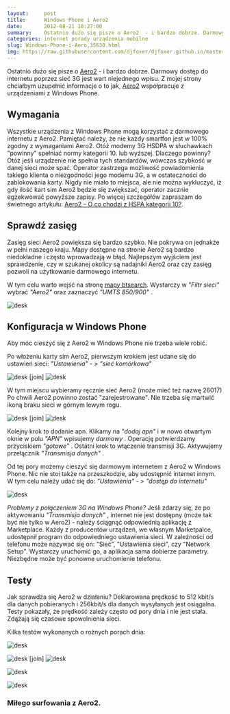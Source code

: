 ```yaml
---
layout:     post
title:      Windows Phone i Aero2
date:       2012-08-21 18:27:00
summary:    Ostatnio dużo się pisze o Aero2  - i bardzo dobrze. Darmowy dostęp do internetu poprzez sieć 3G jest wart niejednego wpisu. Z mojej strony chciałbym uzupełnić informacje o to jak, Aero2  współpracuje z urządzeniami z Windows Phone.WymaganiaWszystkie urządzenia z Windows Phone mogą korzystać z darmowego internetu z Aero2. Pamiętać należy, że nie każdy smartfon jest w 100% zgodny z wymaganiami Aero2...
categories: internet porady urządzenia mobilne
slug: Windows-Phone-i-Aero,35630.html
img: https://raw.githubusercontent.com/djfoxer/djfoxer.github.io/master/_img/2012-8-21-_138_/g_-_-x-_-_-_x20120821174755_0.png
---
```




Ostatnio dużo się pisze o [Aero2](http://www.aero2.pl/)  - i bardzo dobrze. Darmowy dostęp do internetu poprzez sieć 3G jest wart niejednego wpisu. Z mojej strony chciałbym uzupełnić informacje o to jak, [Aero2](http://www.aero2.pl/)  współpracuje z urządzeniami z Windows Phone.



## Wymagania



Wszystkie urządzenia z Windows Phone mogą korzystać z darmowego internetu z Aero2. Pamiętać należy, że nie każdy smartfon jest w 100% zgodny z wymaganiami Aero2. Otóż modemy 3G HSDPA  w słuchawkach "powinny" spełniać normy kategorii 10. lub wyższej. Dlaczego powinny? Otóż jeśli urządzenie nie spełnia tych standardów, wówczas szybkość w danej sieci może spać. Operator zastrzega możliwość powiadomienia takiego klienta o niezgodności jego modemu 3G, a w ostateczności do zablokowania karty. Nigdy nie miało to miejsca, ale nie można wykluczyć, iż gdy ilość kart sim Aero2 będzie się zwiększać, operator zacznie egzekwować powyższe zapisy.  Po więcej szczegółów zapraszam do świetnego artykułu: [Aero2 – O co chodzi z HSPA kategorii 10?](http://jdtech.pl/2011/11/aero2-o-co-chodzi-z-hspa-kategorii-10.html). 



## Sprawdź zasięg



Zasięg sieci Aero2 powiększa się bardzo szybko. Nie pokrywa on jednakże w pełni naszego kraju. Mapy dostępne na stronie Aero2 są bardzo niedokładne i często wprowadzają w błąd. Najlepszym wyjściem jest sprawdzenie, czy w szukanej okolicy są nadajniki Aero2 oraz czy zasięg pozwoli na użytkowanie darmowego internetu.

W tym celu warto wejść na stronę [mapy btsearch](http://mapa.btsearch.pl/).  Wystarczy w  *"Filtr sieci"*   wybrać  *"Aero2"*  oraz zaznaczyć  *"UMTS 850/900"* .



![desk](https://raw.githubusercontent.com/djfoxer/djfoxer.github.io/master/_img/2012-8-21-_138_/g_-_-x-_-_-_x20120821174755_0.png)





## Konfiguracja w Windows Phone



Aby móc cieszyć się z Aero2 w Windows Phone nie trzeba wiele robić.

Po włożeniu karty sim Aero2, pierwszym krokiem jest udane się do ustawień sieci:
 *"Ustawienia" - > "sieć komórkowa"*  



![desk](https://raw.githubusercontent.com/djfoxer/djfoxer.github.io/master/_img/2012-8-21-_138_/g_-_-x-_-_-_x20120821132659_0.jpg)
[join]
![desk](https://raw.githubusercontent.com/djfoxer/djfoxer.github.io/master/_img/2012-8-21-_138_/g_-_-x-_-_-_x20120821132704_0.jpg)



W tym miejscu wybieramy ręcznie sieć Aero2 (może mieć też nazwę 26017)
Po chwili Aero2 powinno zostać "zarejestrowane". Nie trzeba się martwić ikoną braku sieci w górnym lewym rogu. 



![desk](https://raw.githubusercontent.com/djfoxer/djfoxer.github.io/master/_img/2012-8-21-_138_/g_-_-x-_-_-_x20120821132719_0.jpg)
[join]
![desk](https://raw.githubusercontent.com/djfoxer/djfoxer.github.io/master/_img/2012-8-21-_138_/g_-_-x-_-_-_x20120821132727_0.jpg)



Kolejny krok to dodanie apn. Klikamy na  *"dodaj apn"*  i w nowo  otwartym oknie w polu  *"APN"*  wpisujemy  *darmowy* . Operację potwierdzamy przyciskiem  *"gotowe"* . Ostatni krok to włączenie transmisji 3G. Aktywujemy przełącznik  *"Transmisja danych"* .

Od tej pory możemy cieszyć się darmowym internetem z Aero2 w Windows Phone. Nic nie stoi także na przeszkodzie, aby udostępnić internet innym. 
W tym celu należy udać się do:
 *"Ustawienia" - > "dostęp do internetu"* 


![desk](https://raw.githubusercontent.com/djfoxer/djfoxer.github.io/master/_img/2012-8-21-_138_/g_-_-x-_-_-_x20120821132735_0.jpg)



 *Problemy z połączeniem 3G na Windows Phone?* 
Jeśli zdarzy się, że po aktywowaniu  *"Transmisja danych"* , internet nie jest dostępny (może tak być nie tylko w Aero2) - należy ściągnąć odpowiednią aplikację z Marketplace. Każdy z producentów urządzeń, we własnym Marketpalce, udostępnił program do odpowiedniego ustawienia sieci. W zależności od telefonu może nazywać się on: "Sieć", "Ustawienia sieci", czy "Network Setup". Wystarczy uruchomić go, a aplikacja sama dobierze parametry. Niezbędne może być ponowne uruchomienie telefonu. 



## Testy



Jak sprawdza się Aero2 w działaniu? Deklarowana prędkość to 512 kbit/s dla danych pobieranych i 256kbit/s dla danych wysyłanych jest osiągalna. Testy pokazały, że prędkość zależy często od pory dnia i nie jest stała. Zdążają się czasowe spowolnienia sieci.

Kilka testów wykonanych o rożnych porach dnia:


![desk](https://raw.githubusercontent.com/djfoxer/djfoxer.github.io/master/_img/2012-8-21-_138_/g_-_-x-_-_-_x20120821132742_0.jpg)




![desk](https://raw.githubusercontent.com/djfoxer/djfoxer.github.io/master/_img/2012-8-21-_138_/g_-_-x-_-_-_x20120821132801_0.jpg)
[join]
![desk](https://raw.githubusercontent.com/djfoxer/djfoxer.github.io/master/_img/2012-8-21-_138_/g_-_-x-_-_-_x20120821132813_0.jpg)




![desk](https://raw.githubusercontent.com/djfoxer/djfoxer.github.io/master/_img/2012-8-21-_138_/g_-_-x-_-_-_x20120821132819_0.jpg)




![desk](https://raw.githubusercontent.com/djfoxer/djfoxer.github.io/master/_img/2012-8-21-_138_/g_-_-x-_-_-_x20120821132826_0.jpg)





### Miłego surfowania z Aero2.

